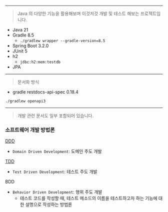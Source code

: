 ----

> Java 의 다양한 기능을 활용해보며 이것저것 개발 및 테스트 해보는 프로젝트입니다. 

- Java 21
- Gradle 8.5
  - `./gradlew wrapper --gradle-version=8.5`
- Spring Boot 3.2.0
- JUnit 5
- h2
  - `jdbc:h2:mem:testdb`
- JPA

----

> 문서화 방식
- gradle restdocs-api-spec 0.18.4

`./gradlew openapi3`




----


> 
> 개발 관련 문서도 일부 포함되어 있습니다.
> 

### 소프트웨어 개발 방법론

[DDD](./docs/ddd/readme.md)
- `Domain Driven Development`: 도메인 주도 개발

[TDD](./docs/tdd/readme.md)
- `Test Driven Development`: 테스트 주도 개발

BDD
- `Behavior Driven Development`: 행위 주도 개발
  - 테스트 코드를 작성할 때, 테스트 메소드의 이름을 테스트하고자 하는 기능에 대한 설명으로 작성하는 방법론

